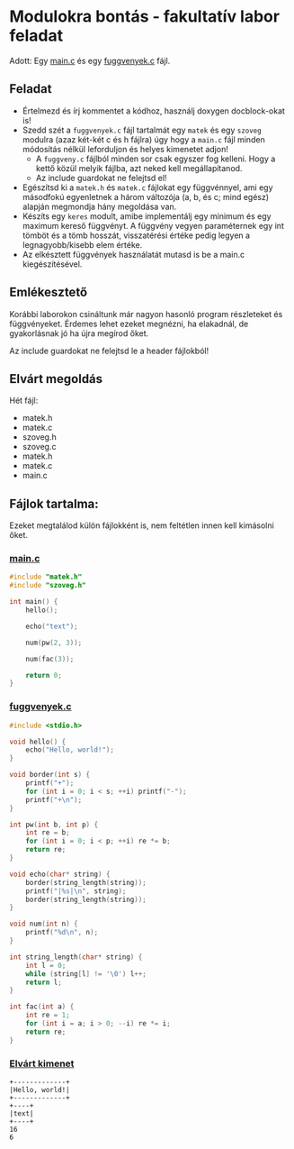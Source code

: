# Modulokra bontás - fakultatív labor feladat

Adott: Egy [main.c](main.c) és egy [fuggvenyek.c](fuggvenyek.c) fájl.

## Feladat
- Értelmezd és írj kommentet a kódhoz, használj doxygen docblock-okat is!
- Szedd szét a `fuggvenyek.c` fájl tartalmát egy `matek` és egy `szoveg`
modulra (azaz két-két c és h fájlra) úgy hogy a `main.c` fájl minden módosítás
nélkül leforduljon és helyes kimenetet adjon!
  - A `fuggveny.c` fájlból minden sor csak egyszer fog kelleni. Hogy a kettő
közül melyik fájlba, azt neked kell megállapítanod. 
  - Az include guardokat ne felejtsd el!
- Egészítsd ki a `matek.h` és `matek.c` fájlokat egy függvénnyel, ami egy
másodfokú egyenletnek a három változója (a, b, és c; mind egész) alapján
megmondja hány megoldása van.
- Készíts egy `keres` modult, amibe implementálj egy minimum és egy maximum
kereső függvényt. A függvény vegyen paraméternek egy int tömböt és a tömb
hosszát, visszatérési értéke pedig legyen a legnagyobb/kisebb elem értéke.
- Az elkésztett függvények használatát mutasd is be a main.c kiegészítésével.

## Emlékesztető
Korábbi laborokon csináltunk már nagyon hasonló program részleteket és
függvényeket. Érdemes lehet ezeket megnézni, ha elakadnál, de gyakorlásnak jó
ha újra megírod őket.

Az include guardokat ne felejtsd le a header fájlokból!

## Elvárt megoldás
Hét fájl:
- matek.h
- matek.c
- szoveg.h
- szoveg.c
- matek.h
- matek.c
- main.c

## Fájlok tartalma:
Ezeket megtalálod külön fájlokként is, nem feltétlen innen kell kimásolni őket.

### [main.c](main.c)

```c
#include "matek.h"
#include "szoveg.h"

int main() {
    hello();

    echo("text");

    num(pw(2, 3));

    num(fac(3));

    return 0;
}

```

### [fuggvenyek.c](fuggvenyek.c)

```c
#include <stdio.h>

void hello() {
    echo("Hello, world!");
}

void border(int s) {
    printf("+");
    for (int i = 0; i < s; ++i) printf("-");
    printf("+\n");
}

int pw(int b, int p) {
    int re = b;
    for (int i = 0; i < p; ++i) re *= b;
    return re;
}

void echo(char* string) {
    border(string_length(string));
    printf("|%s|\n", string);
    border(string_length(string));
}

void num(int n) {
    printf("%d\n", n);
}

int string_length(char* string) {
    int l = 0;
    while (string[l] != '\0') l++;
    return l;
}

int fac(int a) {
    int re = 1;
    for (int i = a; i > 0; --i) re *= i;
    return re;
}
```

### [Elvárt kimenet](output.txt)
```
+-------------+
|Hello, world!|
+-------------+
+----+
|text|
+----+
16
6
```